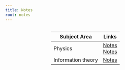 ```yaml
---
title: Notes
root: notes
---
```


<div style="display: flex; flex-direction:column">
<div style="margin: 0 auto">

| Subject Area       | Links                                 |
|--------------------|---------------------------------------|
| Physics            | [Notes](/notes/tmp.html) <br/> [Notes](/notes) |
| Information theory | [Notes](/notes)                       |

</div>
</div>